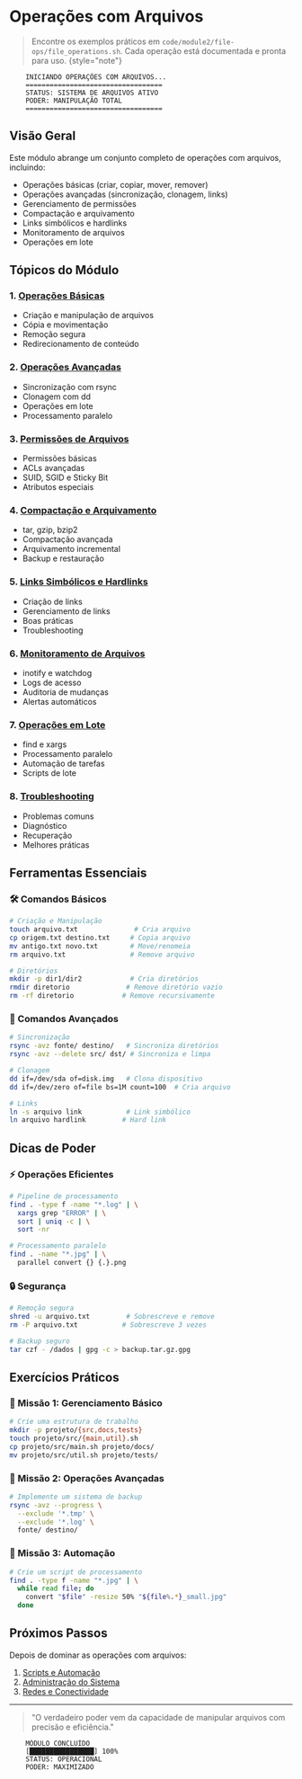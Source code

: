 # Operações com Arquivos

> Encontre os exemplos práticos em `code/module2/file-ops/file_operations.sh`. Cada operação está documentada e pronta para uso.
> {style="note"}

```ascii
    INICIANDO OPERAÇÕES COM ARQUIVOS...
    ==================================
    STATUS: SISTEMA DE ARQUIVOS ATIVO
    PODER: MANIPULAÇÃO TOTAL
    ==================================
```

## Visão Geral

Este módulo abrange um conjunto completo de operações com arquivos, incluindo:
- Operações básicas (criar, copiar, mover, remover)
- Operações avançadas (sincronização, clonagem, links)
- Gerenciamento de permissões
- Compactação e arquivamento
- Links simbólicos e hardlinks
- Monitoramento de arquivos
- Operações em lote

## Tópicos do Módulo

### 1. [Operações Básicas](basic-file-ops.md)
- Criação e manipulação de arquivos
- Cópia e movimentação
- Remoção segura
- Redirecionamento de conteúdo

### 2. [Operações Avançadas](advanced-file-ops.md)
- Sincronização com rsync
- Clonagem com dd
- Operações em lote
- Processamento paralelo

### 3. [Permissões de Arquivos](file-permissions.md)
- Permissões básicas
- ACLs avançadas
- SUID, SGID e Sticky Bit
- Atributos especiais

### 4. [Compactação e Arquivamento](archive-compression.md)
- tar, gzip, bzip2
- Compactação avançada
- Arquivamento incremental
- Backup e restauração

### 5. [Links Simbólicos e Hardlinks](symlinks-hardlinks.md)
- Criação de links
- Gerenciamento de links
- Boas práticas
- Troubleshooting

### 6. [Monitoramento de Arquivos](file-monitoring.md)
- inotify e watchdog
- Logs de acesso
- Auditoria de mudanças
- Alertas automáticos

### 7. [Operações em Lote](batch-operations.md)
- find e xargs
- Processamento paralelo
- Automação de tarefas
- Scripts de lote

### 8. [Troubleshooting](file-ops-troubleshooting.md)
- Problemas comuns
- Diagnóstico
- Recuperação
- Melhores práticas

## Ferramentas Essenciais

### 🛠️ Comandos Básicos
```bash
# Criação e Manipulação
touch arquivo.txt              # Cria arquivo
cp origem.txt destino.txt     # Copia arquivo
mv antigo.txt novo.txt        # Move/renomeia
rm arquivo.txt                # Remove arquivo

# Diretórios
mkdir -p dir1/dir2            # Cria diretórios
rmdir diretorio              # Remove diretório vazio
rm -rf diretorio            # Remove recursivamente
```

### 🚀 Comandos Avançados
```bash
# Sincronização
rsync -avz fonte/ destino/   # Sincroniza diretórios
rsync -avz --delete src/ dst/ # Sincroniza e limpa

# Clonagem
dd if=/dev/sda of=disk.img   # Clona dispositivo
dd if=/dev/zero of=file bs=1M count=100  # Cria arquivo

# Links
ln -s arquivo link           # Link simbólico
ln arquivo hardlink         # Hard link
```

## Dicas de Poder

### ⚡ Operações Eficientes
```bash
# Pipeline de processamento
find . -type f -name "*.log" | \
  xargs grep "ERROR" | \
  sort | uniq -c | \
  sort -nr

# Processamento paralelo
find . -name "*.jpg" | \
  parallel convert {} {.}.png
```

### 🔒 Segurança
```bash
# Remoção segura
shred -u arquivo.txt         # Sobrescreve e remove
rm -P arquivo.txt           # Sobrescreve 3 vezes

# Backup seguro
tar czf - /dados | gpg -c > backup.tar.gz.gpg
```

## Exercícios Práticos

### 🎯 Missão 1: Gerenciamento Básico
```bash
# Crie uma estrutura de trabalho
mkdir -p projeto/{src,docs,tests}
touch projeto/src/{main,util}.sh
cp projeto/src/main.sh projeto/docs/
mv projeto/src/util.sh projeto/tests/
```

### 🎯 Missão 2: Operações Avançadas
```bash
# Implemente um sistema de backup
rsync -avz --progress \
  --exclude '*.tmp' \
  --exclude '*.log' \
  fonte/ destino/
```

### 🎯 Missão 3: Automação
```bash
# Crie um script de processamento
find . -type f -name "*.jpg" | \
  while read file; do
    convert "$file" -resize 50% "${file%.*}_small.jpg"
  done
```

## Próximos Passos

Depois de dominar as operações com arquivos:
1. [Scripts e Automação](scripting.md)
2. [Administração do Sistema](system-admin.md)
3. [Redes e Conectividade](network-admin.md)

---

> "O verdadeiro poder vem da capacidade de manipular arquivos com precisão e eficiência."

```ascii
    MÓDULO CONCLUÍDO
    [████████████████] 100%
    STATUS: OPERACIONAL
    PODER: MAXIMIZADO
```